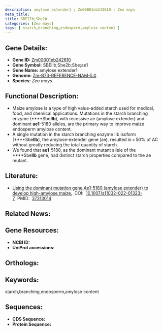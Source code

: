 ```yaml
---
description: amylose extender1 ; Zm00001eb242610 ; Zea mays
meta_title:
title: SBEIIb;Sbe2b
categories: [Zea mays]
tags: [ starch,branching,endosperm,amylose content ]
---
```


## Gene Details:
- **Gene ID:**	[Zm00001eb242610]()
- **Gene Symbol:** SBEIIb;Sbe2b;Sbe;ae1
- **Gene Name:** amylose extender1
- **Genome:** [Zm-B73-REFERENCE-NAM-5.0]()
- **Species:** *Zea mays*

## Functional Description:
   - Maize amylose is a type of high value-added starch used for medical, food, and chemical applications. Mutations in the starch branching enzyme (****Sbe**IIb**), with recessive ae (amylose extender) and dominant **ae1**-5180 alleles, are the primary way to improve maize endosperm amylose content.
   - A single mutation in the starch branching enzyme IIb isoform (****Sbe**IIb**), the amylose-extender gene (ae), resulted in > 50% of AC without greatly reducing the total quantity of starch.
   - We found that **ae1**-5180, as the dominant mutant allele of the ****Sbe**IIb** gene, had distinct starch properties compared to the ae mutant.

## Literature:
   - [Using the dominant mutation gene Ae1-5180 (amylose extender) to develop high-amylose maize.]( https://www.ncbi.nlm.nih.gov/pmc/articles/PMC10248602/)&nbsp;&nbsp;DOI:&nbsp;&nbsp;[10.1007/s11032-022-01323-7](https://www.ncbi.nlm.nih.gov/pmc/articles/PMC10248602/)&nbsp;&nbsp;PMID:&nbsp;&nbsp;[37313014](https://pubmed.ncbi.nlm.nih.gov/37313014/)

## Related News:

## Gene Resources:
- **NCBI ID:** [](https://www.ncbi.nlm.nih.gov/gene/?term=)
- **UniProt accessions:** [](https://www.uniprot.org/uniprotkb//entry)

## Orthologs:

## Keywords:
starch,branching,endosperm,amylose content

## Sequences:
- **CDS Sequence:**
- **Protein Sequence:**
